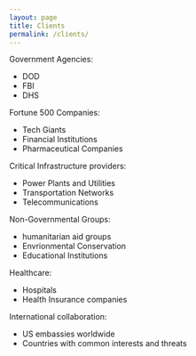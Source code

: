 ```yaml
---
layout: page
title: Clients
permalink: /clients/
---
```

Government Agencies: 
* DOD 
* FBI
* DHS

Fortune 500 Companies: 
* Tech Giants
* Financial Institutions
* Pharmaceutical Companies
  
Critical Infrastructure providers: 
* Power Plants and Utilities
* Transportation Networks
* Telecommunications

Non-Governmental Groups: 
* humanitarian aid groups
* Envrionmental Conservation
* Educational Institutions

Healthcare: 
* Hospitals
* Health Insurance companies

International collaboration:
* US embassies worldwide
* Countries with common interests and threats





